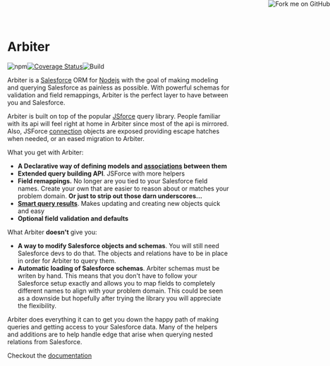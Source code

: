 # Arbiter

![npm](https://img.shields.io/npm/v/arbiter-salesforce.svg)[![Coverage Status](https://coveralls.io/repos/github/skbolton/Arbiter/badge.svg?branch=2.0)](https://coveralls.io/github/skbolton/Arbiter?branch=2.0)![Build](https://travis-ci.org/skbolton/Arbiter.svg?branch=2.0)

<a href="https://github.com/skbolton/arbiter"><img style="position: absolute; top: 0; right: 0; border: 0;" src="https://s3.amazonaws.com/github/ribbons/forkme_right_green_007200.png" alt="Fork me on GitHub"></a>

Arbiter is a <a href="https://www.salesforce.com/" target="_blank">Salesforce</a> ORM for <a href="https://nodejs.org" target="_blank">Nodejs</a> with the goal of making modeling and querying Salesforce as painless as possible. With powerful schemas for validation and field remappings, Arbiter is the perfect layer to have between you and Salesforce.

Arbiter is built on top of the popular <a href="https://jsforce.github.io/" target="_blank">JSforce</a> query library. People familiar with its api will feel right at home in Arbiter since most of the api is mirrored. Also, JSForce <a href="https://jsforce.github.io/document/#query" target="_blank">connection</a> objects are exposed providing escape hatches when needed, or an eased migration to Arbiter.

What you get with Arbiter:

* **A Declarative way of defining models and [associations](#associations) between them**
* **Extended query building API**. JSForce with more helpers
* **Field remappings.** No longer are you tied to your Salesforce field names. Create your own that are easier to reason about or matches your problem domain. __Or just to strip out those darn underscores...__
* [**Smart query results**](#grunts). Makes updating and creating new objects quick and easy
* **Optional field validation and defaults**

What Arbiter **doesn't** give you:

* **A way to modify Salesforce objects and schemas**. You will still need Salesforce devs to do that. The objects and relations have to be in place in order for Arbiter to query them.
* **Automatic loading of Salesforce schemas**. Arbiter schemas must be writen by hand. This means that you don't have to follow your Salesforce setup exactly and allows you to map fields to completely different names to align with your problem domain. This could be seen as a downside but hopefully after trying the library you will appreciate the flexibility.

Arbiter does everything it can to get you down the happy path of making queries and getting access to your Salesforce data. Many of the helpers and additions are to help handle edge that arise when querying nested relations from Salesforce.

Checkout the [documentation](https://skbolton.github.io/Arbiter)
